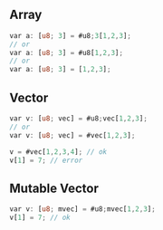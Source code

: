 ## Array
```rust
var a: [u8; 3] = #u8;3[1,2,3];
// or
var a: [u8; 3] = #u8[1,2,3];
// or
var a: [u8; 3] = [1,2,3];
```
## Vector
```rust
var v: [u8; vec] = #u8;vec[1,2,3];
// or
var v: [u8; vec] = #vec[1,2,3];

v = #vec[1,2,3,4]; // ok
v[1] = 7; // error
```
## Mutable Vector
```rust
var v: [u8; mvec] = #u8;mvec[1,2,3];
v[1] = 7; // ok
```
